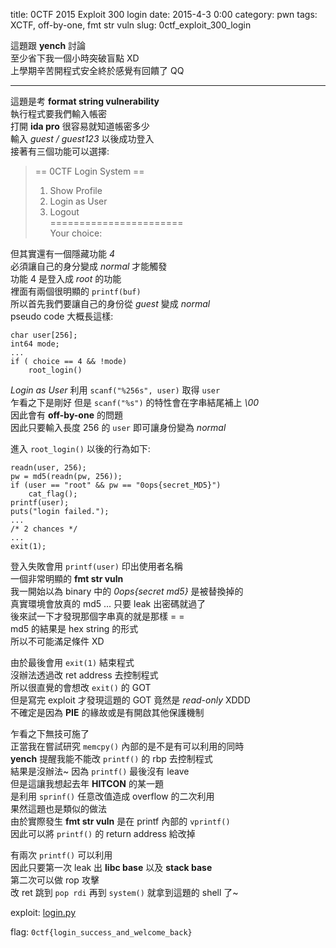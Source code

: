 title: 0CTF 2015 Exploit 300 login
date: 2015-4-3 0:00
category: pwn
tags: XCTF, off-by-one, fmt str vuln
slug: 0ctf_exploit_300_login

這題跟 **yench** 討論  
至少省下我一個小時突破盲點 XD  
上學期辛苦開程式安全終於感覺有回饋了 QQ  
* * *

這題是考 **format string vulnerability**  
執行程式要我們輸入帳密  
打開 **ida pro** 很容易就知道帳密多少  
輸入 *guest / guest123* 以後成功登入  
接著有三個功能可以選擇:  
> == 0CTF Login System ==  
> 1. Show Profile  
> 2. Login as User  
> 3. Logout  
> =======================  
> Your choice:  

但其實還有一個隱藏功能 *4*  
必須讓自己的身分變成 *normal* 才能觸發  
功能 4 是登入成 *root* 的功能  
裡面有兩個很明顯的 `printf(buf)`  
所以首先我們要讓自己的身份從 *guest* 變成 *normal*  
pseudo code 大概長這樣:  
```
char user[256];
int64 mode;
...
if ( choice == 4 && !mode)
    root_login()
```

*Login as User* 利用 `scanf("%256s", user)` 取得 `user`  
乍看之下是剛好 但是 `scanf("%s")` 的特性會在字串結尾補上 *\00*  
因此會有 **off-by-one** 的問題  
因此只要輸入長度 256 的 `user` 即可讓身份變為 *normal*  

進入 `root_login()` 以後的行為如下:  

```
readn(user, 256);
pw = md5(readn(pw, 256));
if (user == "root" && pw == "0ops{secret_MD5}")
    cat_flag();
printf(user);
puts("login failed.");
...
/* 2 chances */
...
exit(1);
```

登入失敗會用 `printf(user)` 印出使用者名稱  
一個非常明顯的 **fmt str vuln**  
我一開始以為 binary 中的 *0ops{secret md5}* 是被替換掉的  
真實環境會放真的 md5 ... 只要 leak 出密碼就過了  
後來試一下才發現那個字串真的就是那樣 = =  
md5 的結果是 hex string 的形式  
所以不可能滿足條件 XD  

由於最後會用 `exit(1)` 結束程式  
沒辦法透過改 ret address 去控制程式  
所以很直覺的會想改 `exit()` 的 GOT  
但是寫完 exploit 才發現這題的 GOT 竟然是 *read-only* XDDD  
不確定是因為 **PIE** 的緣故或是有開啟其他保護機制  

乍看之下無技可施了  
正當我在嘗試研究 `memcpy()` 內部的是不是有可以利用的同時  
**yench** 提醒我能不能改 `printf()` 的 rbp 去控制程式  
結果是沒辦法~ 因為 `printf()` 最後沒有 leave  
但是這讓我想起去年 **HITCON** 的某一題  
是利用 `sprinf()` 任意改值造成 overflow 的二次利用  
果然這題也是類似的做法  
由於實際發生 **fmt str vuln** 是在 printf 內部的 `vprintf()`  
因此可以將 `printf()` 的 return address 給改掉  

有兩次 `printf()` 可以利用  
因此只要第一次 leak 出 **libc base** 以及 **stack base**  
第二次可以做 rop 攻擊  
改 ret 跳到 `pop rdi` 再到 `system()` 就拿到這題的 shell 了~  

exploit: [login.py]({filename}/exp/login.py)  

flag: `0ctf{login_success_and_welcome_back}`  
